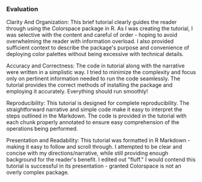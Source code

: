 ### Evaluation

Clarity And Organization: This brief tutorial clearly guides the reader through using the Colorspace package in R. As I was creating the tutorial, I was selective with the content and careful of order - hoping to avoid overwhelming the reader with information overload. I also provided sufficient context to describe the package's purpose and convenience of deploying color palettes without being excessive with technical details. 

Accuracy and Correctness: The code in tutorial along with the narrative were written in a simplistic way. I tried to minimize the complexity and focus only on pertinent information needed to run the code seamlessly. The tutorial provides the correct methods of installing the package and employing it accurately. Everything should run smoothly!

Reproducibility: This tutorial is designed for complete reproducibility. The straightforward narrative and simple code make it easy to interpret the steps outlined in the Markdown. The code is provided in the tutorial with each chunk properly annotated to ensure easy comprehension of the operations being performed.

Presentation and Readability: This tutorial was formatted in R Markdown - making it easy to follow and scroll through. I attempted to be clear and concise with my directions/narrative, while still providing enough background for the reader's benefit. I edited out "fluff." I would contend this tutorial is successful in its presentation - granted Colorspace is not an overly complex package.
